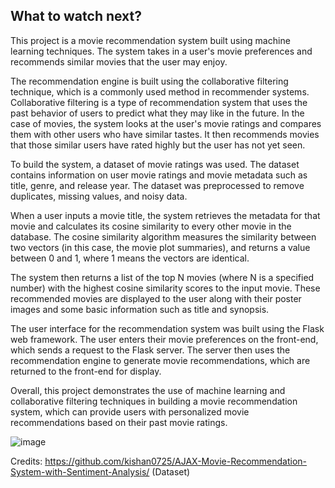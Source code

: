 ## What to watch next?
This project is a movie recommendation system built using machine learning techniques. The system takes in a user's movie preferences and recommends similar movies that the user may enjoy.

The recommendation engine is built using the collaborative filtering technique, which is a commonly used method in recommender systems. Collaborative filtering is a type of recommendation system that uses the past behavior of users to predict what they may like in the future. In the case of movies, the system looks at the user's movie ratings and compares them with other users who have similar tastes. It then recommends movies that those similar users have rated highly but the user has not yet seen.

To build the system, a dataset of movie ratings was used. The dataset contains information on user movie ratings and movie metadata such as title, genre, and release year. The dataset was preprocessed to remove duplicates, missing values, and noisy data.

When a user inputs a movie title, the system retrieves the metadata for that movie and calculates its cosine similarity to every other movie in the database. The cosine similarity algorithm measures the similarity between two vectors (in this case, the movie plot summaries), and returns a value between 0 and 1, where 1 means the vectors are identical.

The system then returns a list of the top N movies (where N is a specified number) with the highest cosine similarity scores to the input movie. These recommended movies are displayed to the user along with their poster images and some basic information such as title and synopsis.

The user interface for the recommendation system was built using the Flask web framework. The user enters their movie preferences on the front-end, which sends a request to the Flask server. The server then uses the recommendation engine to generate movie recommendations, which are returned to the front-end for display.

Overall, this project demonstrates the use of machine learning and collaborative filtering techniques in building a movie recommendation system, which can provide users with personalized movie recommendations based on their past movie ratings.

![image](https://user-images.githubusercontent.com/120294776/221744691-75d4eb82-31ad-4883-be8a-df0f10c90c12.png)



Credits:
https://github.com/kishan0725/AJAX-Movie-Recommendation-System-with-Sentiment-Analysis/ (Dataset)
